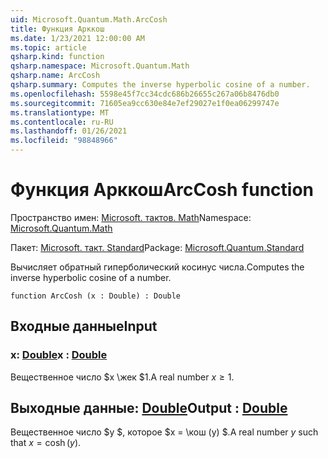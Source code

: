```yaml
---
uid: Microsoft.Quantum.Math.ArcCosh
title: Функция Арккош
ms.date: 1/23/2021 12:00:00 AM
ms.topic: article
qsharp.kind: function
qsharp.namespace: Microsoft.Quantum.Math
qsharp.name: ArcCosh
qsharp.summary: Computes the inverse hyperbolic cosine of a number.
ms.openlocfilehash: 5598e45f7cc34cdc686b26655c267a06b8476db0
ms.sourcegitcommit: 71605ea9cc630e84e7ef29027e1f0ea06299747e
ms.translationtype: MT
ms.contentlocale: ru-RU
ms.lasthandoff: 01/26/2021
ms.locfileid: "98848966"
---
```

# <a name="arccosh-function"></a><span data-ttu-id="e3bd2-102">Функция Арккош</span><span class="sxs-lookup"><span data-stu-id="e3bd2-102">ArcCosh function</span></span>

<span data-ttu-id="e3bd2-103">Пространство имен: [Microsoft. тактов. Math](xref:Microsoft.Quantum.Math)</span><span class="sxs-lookup"><span data-stu-id="e3bd2-103">Namespace: [Microsoft.Quantum.Math](xref:Microsoft.Quantum.Math)</span></span>

<span data-ttu-id="e3bd2-104">Пакет: [Microsoft. такт. Standard](https://nuget.org/packages/Microsoft.Quantum.Standard)</span><span class="sxs-lookup"><span data-stu-id="e3bd2-104">Package: [Microsoft.Quantum.Standard](https://nuget.org/packages/Microsoft.Quantum.Standard)</span></span>


<span data-ttu-id="e3bd2-105">Вычисляет обратный гиперболический косинус числа.</span><span class="sxs-lookup"><span data-stu-id="e3bd2-105">Computes the inverse hyperbolic cosine of a number.</span></span>

```qsharp
function ArcCosh (x : Double) : Double
```


## <a name="input"></a><span data-ttu-id="e3bd2-106">Входные данные</span><span class="sxs-lookup"><span data-stu-id="e3bd2-106">Input</span></span>

### <a name="x--double"></a><span data-ttu-id="e3bd2-107">x: [Double](xref:microsoft.quantum.lang-ref.double)</span><span class="sxs-lookup"><span data-stu-id="e3bd2-107">x : [Double](xref:microsoft.quantum.lang-ref.double)</span></span>

<span data-ttu-id="e3bd2-108">Вещественное число $x \жек $1.</span><span class="sxs-lookup"><span data-stu-id="e3bd2-108">A real number $x\geq 1$.</span></span>



## <a name="output--double"></a><span data-ttu-id="e3bd2-109">Выходные данные: [Double](xref:microsoft.quantum.lang-ref.double)</span><span class="sxs-lookup"><span data-stu-id="e3bd2-109">Output : [Double](xref:microsoft.quantum.lang-ref.double)</span></span>

<span data-ttu-id="e3bd2-110">Вещественное число $y $, которое $x = \кош (y) $.</span><span class="sxs-lookup"><span data-stu-id="e3bd2-110">A real number $y$ such that $x = \cosh(y)$.</span></span>